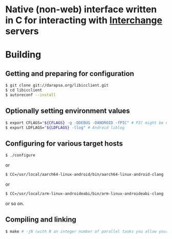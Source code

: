 # Native (non-web) interface written in C for interacting with [Interchange](https://interchangecommerce.org) servers

# Building

## Getting and preparing for configuration

```sh
$ git clone git://darapsa.org/libicclient.git
$ cd libicclient
$ autoreconf --install
```

## Optionally setting environment values

```sh
$ export CFLAGS="${CFLAGS} -g -DDEBUG -DANDROID -fPIC" # PIC might be needed later on android_armv7
$ export LDFLAGS="${LDFLAGS} -llog" # Android liblog
```

## Configuring for various target hosts

```sh
$ ./configure
```

or

```sh
$ CC=/usr/local/aarch64-linux-android/bin/aarch64-linux-android-clang ./configure --host=aarch64-linux-android
```

or

```sh
$ CC=/usr/local/arm-linux-androideabi/bin/arm-linux-androideabi-clang ./configure --host=arm-linux-androideabi
```

or so on.

## Compiling and linking

```sh
$ make # -jN (with N an integer number of parallel tasks you allow your computer to run for compiling this)
```
